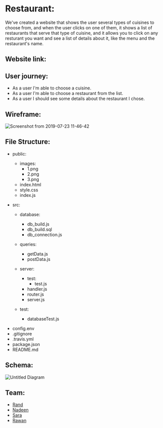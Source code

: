 # Restaurant:

We've created a website that shows the user several types of cuisines to choose
from, and when the user clicks on one of them, it shows a list of restaurants
that serve that type of cuisine, and it allows you to click on any resturant you
want and see a list of details about it, like the menu and the restaurant's
name.

## Website link:

## User journey:

- As a user I'm able to choose a cuisine.
- As a user I'm able to choose a restaurant from the list.
- As a user I should see some details about the restaurant I chose.

## Wireframe:

![Screenshot from 2019-07-23 11-46-42](https://user-images.githubusercontent.com/47992412/61702031-c9b6e280-ad47-11e9-9567-ef289dd72c26.png)

## File Structure:

- public:

  - images:
    - 1.png
    - 2.png
    - 3.png
  - index.html
  - style.css
  - index.js

- src:

  - database:

    - db_build.js
    - db_build.sql
    - db_connection.js

  - queries:

    - getData.js
    - postData.js

  - server:
    - test:
      - test.js
    - handler.js
    - router.js
    - server.js
  - test:
    - databaseTest.js

* config.env
* .gitignore
* .travis.yml
* package.json
* README.md

## Schema:

![Untitled Diagram](https://user-images.githubusercontent.com/47992412/61787023-9479c580-ae17-11e9-8c36-6f908467a08b.png)

## Team:

- [Rand](https://github.com/RandInaim)
- [Nadeen](https://github.com/Nadeen123)
- [Sara](https://github.com/sara219)
- [Rawan](https://github.com/95rawan)

